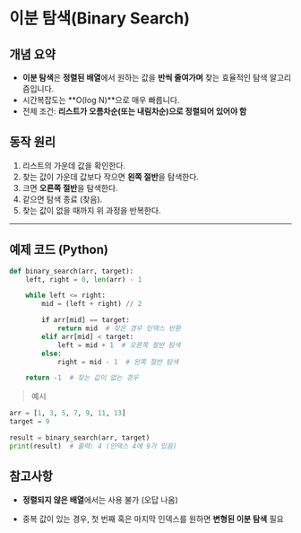 # 이분 탐색(Binary Search)

## 개념 요약
- **이분 탐색**은 **정렬된 배열**에서 원하는 값을 **반씩 줄여가며** 찾는 효율적인 탐색 알고리즘입니다.
- 시간복잡도는 **O(log N)**으로 매우 빠릅니다.
- 전제 조건: **리스트가 오름차순(또는 내림차순)으로 정렬되어 있어야 함**

## 동작 원리
1. 리스트의 가운데 값을 확인한다.
2. 찾는 값이 가운데 값보다 작으면 **왼쪽 절반**을 탐색한다.
3. 크면 **오른쪽 절반**을 탐색한다.
4. 같으면 탐색 종료 (찾음).
5. 찾는 값이 없을 때까지 위 과정을 반복한다.

-----

## 예제 코드 (Python)

```python
def binary_search(arr, target):
    left, right = 0, len(arr) - 1

    while left <= right:
        mid = (left + right) // 2

        if arr[mid] == target:
            return mid  # 찾은 경우 인덱스 반환
        elif arr[mid] < target:
            left = mid + 1  # 오른쪽 절반 탐색
        else:
            right = mid - 1  # 왼쪽 절반 탐색

    return -1  # 찾는 값이 없는 경우
```

> 예시

```py
arr = [1, 3, 5, 7, 9, 11, 13]
target = 9

result = binary_search(arr, target)
print(result)  # 출력: 4 (인덱스 4에 9가 있음)
```

## 참고사항
- **정렬되지 않은 배열**에서는 사용 불가 (오답 나옴)

- 중복 값이 있는 경우, 첫 번째 혹은 마지막 인덱스를 원하면 **변형된 이분 탐색** 필요
